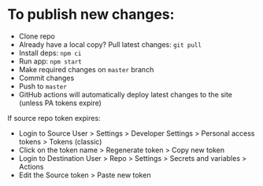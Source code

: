 # To publish new changes:

- Clone repo
- Already have a local copy? Pull latest changes: `git pull`
- Install deps: `npm ci`
- Run app: `npm start`
- Make required changes on `master` branch
- Commit changes
- Push to `master`
- GitHub actions will automatically deploy latest changes to the site (unless PA tokens expire)

If source repo token expires:

- Login to Source User > Settings > Developer Settings > Personal access tokens > Tokens (classic)
- Click on the token name > Regenerate token > Copy new token
- Login to Destination User > Repo > Settings > Secrets and variables > Actions
- Edit the Source token > Paste new token
